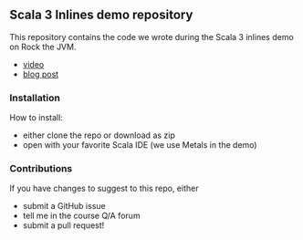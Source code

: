 
## Scala 3 Inlines demo repository

This repository contains the code we wrote during the Scala 3 inlines demo on Rock the JVM.
- [video](https://youtu.be/IWfm5DPLpjw)
- [blog post](https://rockthejvm.com/articles/scala-3-inlines)

### Installation

How to install:
- either clone the repo or download as zip
- open with your favorite Scala IDE (we use Metals in the demo)

### Contributions

If you have changes to suggest to this repo, either
- submit a GitHub issue
- tell me in the course Q/A forum
- submit a pull request!
